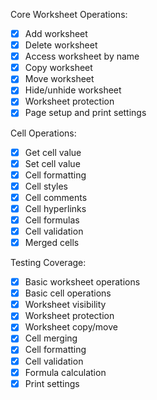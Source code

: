 Core Worksheet Operations:
- [x] Add worksheet
- [x] Delete worksheet
- [x] Access worksheet by name
- [x] Copy worksheet
- [x] Move worksheet
- [x] Hide/unhide worksheet
- [x] Worksheet protection
- [x] Page setup and print settings

Cell Operations:
- [x] Get cell value
- [x] Set cell value
- [x] Cell formatting
- [x] Cell styles
- [x] Cell comments
- [x] Cell hyperlinks
- [x] Cell formulas
- [x] Cell validation
- [x] Merged cells

Testing Coverage:
- [x] Basic worksheet operations
- [x] Basic cell operations
- [x] Worksheet visibility
- [x] Worksheet protection
- [x] Worksheet copy/move
- [x] Cell merging
- [x] Cell formatting
- [x] Cell validation
- [x] Formula calculation
- [x] Print settings
